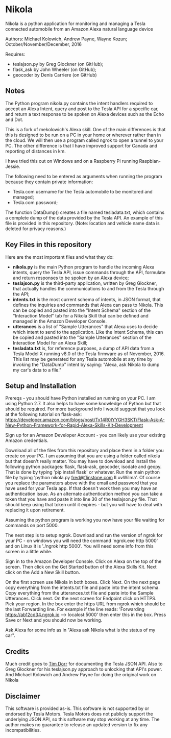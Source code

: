 # Nikola

Nikola is a python application for monitoring and managing
a Tesla connected automobile from an Amazon Alexa natural language device

Authors: Michael Kolowich, Andrew Payne, Wayne Kozun;
October/November/December, 2016

Requires:
* teslajson.py by Greg Glockner (on GitHub);
* flask_ask by John Wheeler (on GitHub);
* geocoder by Denis Carriere (on GitHub)

## Notes
The Python program nikola.py contains the intent handlers required to
accept an Alexa Intent, query and post to the Tesla API for a specific car,
and return a text response to be spoken on Alexa devices such as the Echo and Dot.

This is a fork of mekolowich's Alexa skill.  One of the main differences is that this
is designed to be run on a PC in your home or wherever rather than in the cloud.
We will then use a program called ngrok to open a tunnel to your PC.
The other difference is that I have improved support for Canada and reporting of
distances in km.

I have tried this out on Windows and on a Raspberry Pi running Raspbian- Jessie.

The following need to be entered as arguments when running the program because they contain
private information:
* Tesla.com username for the Tesla automobile to be monitored and managed;
* Tesla.com password;

The function DataDump() creates a file named tesladata.txt, which contains a
complete dump of the data provided by the Tesla API.  An example of this file is
provided in this repository.  (Note: location and vehicle name data is deleted
for privacy reasons.)

## Key Files in this repository
Here are the most important files and what they do:
* <b>nikola.py</b> is the main Python program to handle the incoming Alexa intents, query the Tesla API, issue commands through the API, formulate and return responses to be spoken by an Alexa device;
* <b>teslajson.py</b> is the third-party application, written by Greg Glockner, that actually handles the communications to and from the Tesla through the API;
* <b>intents.txt</b> is the most current schema of intents, in JSON format, that defines the inquiries and commands that Alexa can pass to Nikola.  This can be copied and pasted into the "Intent Schema" section of the "Interaction Model" tab for a Nikola Skill that can be defined and managed in the Amazon Developer Console.
* <b>utterances</b> is a list of "Sample Utterances" that Alexa uses to decide which intent to send to the application.  Like the Intent Schema, this can be copied and pasted into the "Sample Utterances" section of the Interaction Model for an Alexa Skill;
* <b>tesladata.txt</b> is, for reference purposes, a dump of API data from a Tesla Model X running v8.0 of the Tesla firmware as of November, 2016.  This list may be generated for any Tesla automobile at any time by invoking the "DataDump" intent by saying: "Alexa, ask Nikola to dump my car's data to a file."

## Setup and Installation
Prereqs - you should have Python installed an running on your PC.  I am using Python 2.7.
It also helps to have some knowledge of Python but that should be required.
For more background info I would suggest that you look at the following tutorial on flask-ask:
https://developer.amazon.com/blogs/post/Tx14R0IYYGH3SKT/Flask-Ask-A-New-Python-Framework-for-Rapid-Alexa-Skills-Kit-Development

Sign up for an Amazon Developer Account - you can likely use your existing Amazon credentials.

Download all of the files from this repository and place them in a folder you create on your PC.
I am assuming that you are using a folder called nikola but that doesn't really matter.
You may have to download and install the following python packages:  flask, flask-ask, geocoder, 
isodate and geopy.  That is done by typing 'pip install flask' or whatever.
Run the main python file by typing 'python nikola.py fred@flinstone.com ILuvWilma'.
Of course you replace the parameters above with the email and password that you have used for
your Tesla app.  If that doesn't work then you may have an authentication issue. As an alternate
authentication method you can take a token that you have and paste it into line 30 of the
teslajson.py file.  That should keep using that token until it expires - but you will have to deal
with replacing it upon retirement.

Assuming the python program is working you now have your file waiting for commands
on port 5000.

The next step is to setup ngrok.  Download and run the version of ngrok for your
PC - on windows you will need the command 'ngrok.exe http 5000' and on Linux it is 
'./ngrok http 5000'.  You will need some info from this screen in a little while.

Sign in to the Amazon Developer Console.  Click on Alexa on the top of the screen.  Then click
on the Get Started button of the Alexa Skills Kit.  Next click on the Add a New Skill button.

On the first screen use Nikola in both boxes.  Click Next.
On the next page copy everything from the intents.txt file and paste into the intent schema.
Copy everything from the utterances.txt file and paste into the Sample Utterances. Click next.
On the next screen for Endpoint click on HTTPS.  Pick your region.  In the box enter the https
URL from ngrok which should be the last Forwarding line.  For example if the line reads:
'Forwarding    https://ab12cd34.ngrok.io --> localost:5000' then enter this in the box.
Press Save or Next and you should now be working.

Ask Alexa for some info as in "Alexa ask Nikola what is the status of my car".

## Credits
Much credit goes to [Tim Dorr](http://timdorr.com) for documenting the Tesla JSON API.
Also to Greg Glockner for his teslajson.py approach to unlocking that API's power.
And Michael Kolowich and Andrew Payne for doing the original work on Nikola

## Disclaimer
This software is provided as-is.  This software is not supported by or
endorsed by Tesla Motors.  Tesla Motors does not publicly support the
underlying JSON API, so this software may stop working at any time.  The
author makes no guarantee to release an updated version to fix any
incompatibilities.

